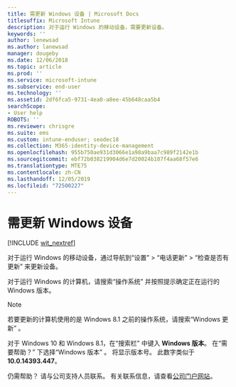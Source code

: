 ```yaml
---
title: 需更新 Windows 设备 | Microsoft Docs
titlesuffix: Microsoft Intune
description: 对于运行 Windows 的移动设备，需要更新设备。
keywords: ''
author: lenewsad
ms.author: lanewsad
manager: dougeby
ms.date: 12/06/2018
ms.topic: article
ms.prod: ''
ms.service: microsoft-intune
ms.subservice: end-user
ms.technology: ''
ms.assetid: 2df6fca5-9731-4ea0-a8ee-45b648caa5b4
searchScope:
- User help
ROBOTS: ''
ms.reviewer: chrisgre
ms.suite: ems
ms.custom: intune-enduser; seodec18
ms.collection: M365-identity-device-management
ms.openlocfilehash: 955b750ae931d3066e1a98a9baa7c989f2142e1b
ms.sourcegitcommit: ebf72b038219904d6e7d20024b107f4aa68f57e6
ms.translationtype: MTE75
ms.contentlocale: zh-CN
ms.lasthandoff: 12/05/2019
ms.locfileid: "72500227"
---
```

# <a name="you-need-to-update-your-windows-device"></a>需更新 Windows 设备

[!INCLUDE [wit_nextref](includes/end-user-os-update-guidance.md)]

对于运行 Windows 的移动设备，通过导航到“设置”   > “电话更新”   > “检查是否有更新”  来更新设备。

对于运行 Windows 的计算机，请搜索“操作系统”  并按照提示确定正在运行的 Windows 版本。

> [!Note]
> 若要更新的计算机使用的是 Windows 8.1 之前的操作系统，请搜索“Windows 更新”  。

对于 Windows 10 和 Windows 8.1，在“搜索栏”  中键入 __Windows 版本__。 在“需要帮助？”  下选择“Windows 版本”  。 将显示版本号。 此数字类似于 __10.0.14393.447__。

仍需帮助？ 请与公司支持人员联系。 有关联系信息，请查看[公司门户网站](https://go.microsoft.com/fwlink/?linkid=2010980)。
